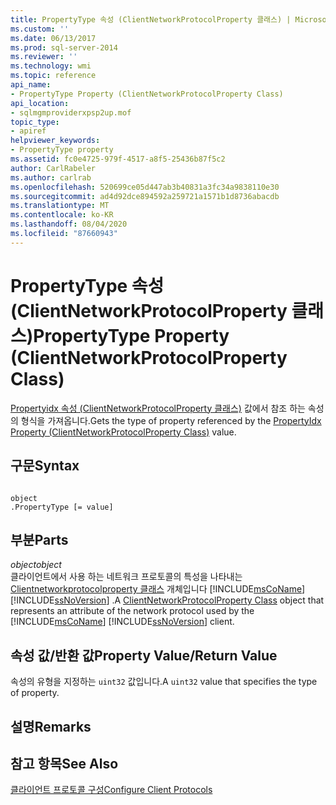 ```yaml
---
title: PropertyType 속성 (ClientNetworkProtocolProperty 클래스) | Microsoft Docs
ms.custom: ''
ms.date: 06/13/2017
ms.prod: sql-server-2014
ms.reviewer: ''
ms.technology: wmi
ms.topic: reference
api_name:
- PropertyType Property (ClientNetworkProtocolProperty Class)
api_location:
- sqlmgmproviderxpsp2up.mof
topic_type:
- apiref
helpviewer_keywords:
- PropertyType property
ms.assetid: fc0e4725-979f-4517-a8f5-25436b87f5c2
author: CarlRabeler
ms.author: carlrab
ms.openlocfilehash: 520699ce05d447ab3b40831a3fc34a9838110e30
ms.sourcegitcommit: ad4d92dce894592a259721a1571b1d8736abacdb
ms.translationtype: MT
ms.contentlocale: ko-KR
ms.lasthandoff: 08/04/2020
ms.locfileid: "87660943"
---
```

# <a name="propertytype-property-clientnetworkprotocolproperty-class"></a><span data-ttu-id="249f8-102">PropertyType 속성(ClientNetworkProtocolProperty 클래스)</span><span class="sxs-lookup"><span data-stu-id="249f8-102">PropertyType Property (ClientNetworkProtocolProperty Class)</span></span>
  <span data-ttu-id="249f8-103">[Propertyidx 속성 (ClientNetworkProtocolProperty 클래스)](clientnetworkprotocolproperty-class.md) 값에서 참조 하는 속성의 형식을 가져옵니다.</span><span class="sxs-lookup"><span data-stu-id="249f8-103">Gets the type of property referenced by the [PropertyIdx Property (ClientNetworkProtocolProperty Class)](clientnetworkprotocolproperty-class.md) value.</span></span>  
  
## <a name="syntax"></a><span data-ttu-id="249f8-104">구문</span><span class="sxs-lookup"><span data-stu-id="249f8-104">Syntax</span></span>  
  
```  
  
object  
.PropertyType [= value]  
```  
  
## <a name="parts"></a><span data-ttu-id="249f8-105">부분</span><span class="sxs-lookup"><span data-stu-id="249f8-105">Parts</span></span>  
 <span data-ttu-id="249f8-106">*object*</span><span class="sxs-lookup"><span data-stu-id="249f8-106">*object*</span></span>  
 <span data-ttu-id="249f8-107">클라이언트에서 사용 하는 네트워크 프로토콜의 특성을 나타내는 [Clientnetworkprotocolproperty 클래스](clientnetworkprotocolproperty-class.md) 개체입니다 [!INCLUDE[msCoName](../../../includes/msconame-md.md)] [!INCLUDE[ssNoVersion](../../../includes/ssnoversion-md.md)] .</span><span class="sxs-lookup"><span data-stu-id="249f8-107">A [ClientNetworkProtocolProperty Class](clientnetworkprotocolproperty-class.md) object that represents an attribute of the network protocol used by the [!INCLUDE[msCoName](../../../includes/msconame-md.md)] [!INCLUDE[ssNoVersion](../../../includes/ssnoversion-md.md)] client.</span></span>  
  
## <a name="property-valuereturn-value"></a><span data-ttu-id="249f8-108">속성 값/반환 값</span><span class="sxs-lookup"><span data-stu-id="249f8-108">Property Value/Return Value</span></span>  
 <span data-ttu-id="249f8-109">속성의 유형을 지정하는 `uint32` 값입니다.</span><span class="sxs-lookup"><span data-stu-id="249f8-109">A `uint32` value that specifies the type of property.</span></span>  
  
## <a name="remarks"></a><span data-ttu-id="249f8-110">설명</span><span class="sxs-lookup"><span data-stu-id="249f8-110">Remarks</span></span>  
  
## <a name="see-also"></a><span data-ttu-id="249f8-111">참고 항목</span><span class="sxs-lookup"><span data-stu-id="249f8-111">See Also</span></span>  
 [<span data-ttu-id="249f8-112">클라이언트 프로토콜 구성</span><span class="sxs-lookup"><span data-stu-id="249f8-112">Configure Client Protocols</span></span>](../../../database-engine/configure-windows/configure-client-protocols.md)  
  
  
